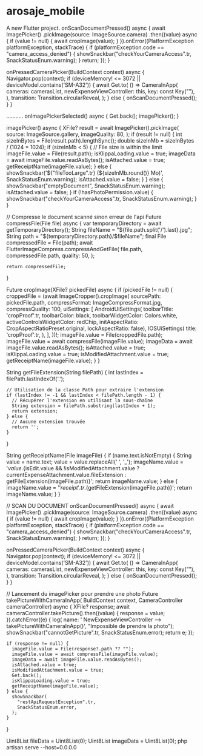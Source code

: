 # arosaje_mobile

A new Flutter project.
onScanDocumentPressed() async {
await ImagePicker()
.pickImage(source: ImageSource.camera)
.then((value) async {
if (value != null) {
await cropImage(value);
}
}).onError((PlatformException platformException, stackTrace) {
if (platformException.code == "camera_access_denied") {
showSnackbar("checkYourCameraAccess".tr, SnackStatusEnum.warning);
}
return;
});
}

onPressedCameraPicker(BuildContext context) async {
Navigator.pop(context);
if (deviceMemory! <= 3072 || deviceModel.contains('SM-A32')) {
await Get.to(
() => CameraInApp(
cameras: camerasList,
newExpenseViewController: this,
key: const Key(""),
),
transition: Transition.circularReveal,
);
} else {
onScanDocumentPressed();
}
}

...........
onImagePickerSelected() async {
Get.back();
imagePicker();
}

imagePicker() async {
XFile? result = await ImagePicker().pickImage(
source: ImageSource.gallery,
imageQuality: 80,
);
if (result != null) {
int sizeInBytes = File(result.path).lengthSync();
double sizeInMb = sizeInBytes / (1024 \* 1024);
if (sizeInMb < 5) {
// File size is within the limit
imageFile.value = File(result.path);
isKlippaLoading.value = true;
imageData = await imageFile.value.readAsBytes();
isAttached.value = true;
getReceiptName(imageFile.value);
} else {
showSnackbar('${"fileTooLarge".tr} (${sizeInMb.round()} Mo)',
SnackStatusEnum.warning);
isAttached.value = false;
}
} else {
showSnackbar("emptyDocument", SnackStatusEnum.warning);
isAttached.value = false;
}
if (!hasPhotoPermission.value) {
showSnackbar("checkYourCameraAccess".tr, SnackStatusEnum.warning);
}
}

// Compresse le document scanné sinon erreur de l'api
Future<File> compressFile(File file) async {
var temporaryDirectory = await getTemporaryDirectory();
String fileName = "${file.path.split('/').last}.jpg";
    String path = "${temporaryDirectory.path}/$fileName";
final File compressedFile = File(path);
await FlutterImageCompress.compressAndGetFile(
file.path,
compressedFile.path,
quality: 50,
);

    return compressedFile;

}

Future<void> cropImage(XFile? pickedFile) async {
if (pickedFile != null) {
croppedFile = (await ImageCropper().cropImage(
sourcePath: pickedFile.path,
compressFormat: ImageCompressFormat.jpg,
compressQuality: 100,
uiSettings: [
AndroidUiSettings(
toolbarTitle: 'cropProof'.tr,
toolbarColor: black,
toolbarWidgetColor: Colors.white,
activeControlsWidgetColor: redChip,
initAspectRatio: CropAspectRatioPreset.original,
lockAspectRatio: false),
IOSUiSettings(
title: 'cropProof'.tr,
),
],
))!;
imageFile.value = File(croppedFile.path);
imageFile.value = await compressFile(imageFile.value);
imageData = await imageFile.value.readAsBytes();
isAttached.value = true;
isKlippaLoading.value = true;
isModifiedAttachment.value = true;
getReceiptName(imageFile.value);
}
}

String getFileExtension(String filePath) {
int lastIndex = filePath.lastIndexOf('.');

    // Utilisation de la classe Path pour extraire l'extension
    if (lastIndex != -1 && lastIndex < filePath.length - 1) {
      // Récupérer l'extension en utilisant la sous-chaîne
      String extension = filePath.substring(lastIndex + 1);
      return extension;
    } else {
      // Aucune extension trouvée
      return '';
    }

}

String getReceiptName(File imageFile) {
if (name.text.isNotEmpty) {
String value = name.text;
value = value.replaceAll(' ', '\_');
imageName.value =
'$value.${isEdit.value && !isModifiedAttachment.value ? currentExpenseAttachment.value.fileExtension : getFileExtension(imageFile.path)}';
return imageName.value;
} else {
imageName.value = '${'receipt'.tr}.${getFileExtension(imageFile.path)}';
return imageName.value;
}
}

// SCAN DU DOCUMENT
onScanDocumentPressed() async {
await ImagePicker()
.pickImage(source: ImageSource.camera)
.then((value) async {
if (value != null) {
await cropImage(value);
}
}).onError((PlatformException platformException, stackTrace) {
if (platformException.code == "camera_access_denied") {
showSnackbar("checkYourCameraAccess".tr, SnackStatusEnum.warning);
}
return;
});
}

onPressedCameraPicker(BuildContext context) async {
Navigator.pop(context);
if (deviceMemory! <= 3072 || deviceModel.contains('SM-A32')) {
await Get.to(
() => CameraInApp(
cameras: camerasList,
newExpenseViewController: this,
key: const Key(""),
),
transition: Transition.circularReveal,
);
} else {
onScanDocumentPressed();
}
}

// Lancement du imagePicker pour prendre une photo
Future<void> takePictureWithCameraInApp(
BuildContext context, CameraController cameraController) async {
XFile? response;
await cameraController.takePicture().then((value) {
response = value;
}).catchError((e) {
log(
name: ' NewExpenseViewController --> takePictureWithCameraInApp()',
"Impossible de prendre la photo");
showSnackbar("cannotGetPicture".tr, SnackStatusEnum.error);
return e;
});

    if (response != null) {
      imageFile.value = File(response?.path ?? "");
      imageFile.value = await compressFile(imageFile.value);
      imageData = await imageFile.value.readAsBytes();
      isAttached.value = true;
      isModifiedAttachment.value = true;
      Get.back();
      isKlippaLoading.value = true;
      getReceiptName(imageFile.value);
    } else {
      showSnackbar(
        "restApiRequestException".tr,
        SnackStatusEnum.error,
      );
    }

}

Uint8List fileData = Uint8List(0);
Uint8List imageData = Uint8List(0);
php artisan serve --host=0.0.0.0